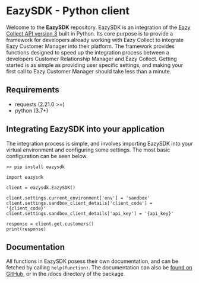 # EazySDK - Python client
Welcome to the **EazySDK** repository.  EazySDK is an integration of the [Eazy Collect API version 3](https://eazycollectservices.github.io/EazyCollectAPIv3/) built in Python. Its core purpose is to provide a framework for developers already working with Eazy Collect to integrate Eazy Customer Manager into their platform. The framework provides functions designed to speed up the integration process between a developers Customer Relationship Manager and Eazy Collect. Getting started is as simple as providing user specific settings, and making your first call to Eazy Customer Manager should take less than a minute.

## Requirements

 - requests (2.21.0 >=)
 - python (3.7+)

## Integrating EazySDK into your application
The integration process is simple, and involves importing EazySDK into your virtual environment and configuring some settings. The most basic configuration can be seen below.

    >> pip install eazysdk
     
    import eazysdk
    
    client = eazysdk.EazySDK()
    
    client.settings.current_environment['env'] = 'sandbox'  
    client.settings.sandbox_client_details['client_code'] = '{client_code}'  
    client.settings.sandbox_client_details['api_key'] = '{api_key}'
  
    response = client.get.customers()
    print(response)

## Documentation
All functions in EazySDK posess their own documentation, and can be fetched by calling `help(function)`. The documentation can also be [found on GitHub](https://github.com/EazyCollectServices/EazyCollectSDK-Python/tree/local/docs), or in the /docs directory of the package.
